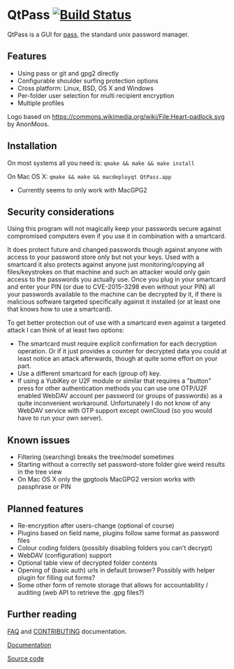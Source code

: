 QtPass [![Build Status](https://travis-ci.org/IJHack/qtpass.svg?branch=master)](https://travis-ci.org/IJHack/qtpass)
======

QtPass is a GUI for [pass](http://www.passwordstore.org/), the standard unix password manager.

Features
--------
* Using pass or git and gpg2 directly
* Configurable shoulder surfing protection options
* Cross platform: Linux, BSD, OS X and Windows
* Per-folder user selection for multi recipient encryption
* Multiple profiles

Logo based on https://commons.wikimedia.org/wiki/File:Heart-padlock.svg by AnonMoos.

Installation
------------
On most systems all you need is:
`qmake && make && make install`

On Mac OS X:
`qmake && make && macdeployqt QtPass.app`
* Currently seems to only work with MacGPG2

Security considerations
-----------------------
Using this program will not magically keep your passwords secure against
compromised computers even if you use it in combination with a smartcard.

It does protect future and changed passwords though against anyone with access to
your password store only but not your keys.
Used with a smartcard it also protects against anyone just monitoring/copying
all files/keystrokes on that machine and such an attacker would only gain access
to the passwords you actually use.
Once you plug in your smartcard and enter your PIN (or due to CVE-2015-3298
even without your PIN) all your passwords available to the machine can be
decrypted by it, if there is malicious software targeted specifically against
it installed (or at least one that knows how to use a smartcard).

To get better protection out of use with a smartcard even against a targeted
attack I can think of at least two options:
* The smartcard must require explicit confirmation for each decryption operation.
  Or if it just provides a counter for decrypted data you could at least notice
  an attack afterwards, though at quite some effort on your part.
* Use a different smartcard for each (group of) key.
* If using a YubiKey or U2F module or similar that requires a "button" press for
  other authentication methods you can use one OTP/U2F enabled WebDAV account per
  password (or groups of passwords) as a quite inconvenient workaround.
  Unfortunately I do not know of any WebDAV service with OTP support except ownCloud
  (so you would have to run your own server).

Known issues
------------
* Filtering (searching) breaks the tree/model sometimes 
* Starting without a correctly set password-store folder give weird results in the tree view
* On Mac OS X only the gpgtools MacGPG2 version works with passphrase or PIN

Planned features
----------------
* Re-encryption after users-change (optional of course)
* Plugins based on field name, plugins follow same format as password files
* Colour coding folders (possibly disabling folders you can't decrypt)
* WebDAV (configuration) support
* Optional table view of decrypted folder contents
* Opening of (basic auth) urls in default browser? Possibly with helper plugin for filling out forms?
* Some other form of remote storage that allows for accountability / auditing (web API to retrieve the .gpg files?)

Further reading
---------------
[FAQ](FAQ.md) and [CONTRIBUTING](CONTRIBUTING.md) documentation.

[Documentation](http://qtpass.org/)

[Source code](https://github.com/IJHack/qtpass)
